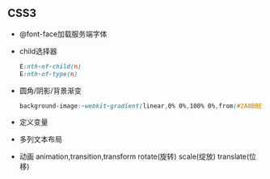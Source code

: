 ## CSS3
- @font-face加载服务端字体
- child选择器

   ````css
   E:nth-of-child(n)
   E:nth-of-type(n)
   ````

- 圆角/阴影/背景渐变

    ````css
    background-image:-webkit-gradient(linear,0% 0%,100% 0%,from(#2A8BBE),to(#FE280E));
    ````
- 定义变量

- 多列文本布局

- 动画 animation,transition,transform rotate(旋转) scale(绽放)  translate(位移)

